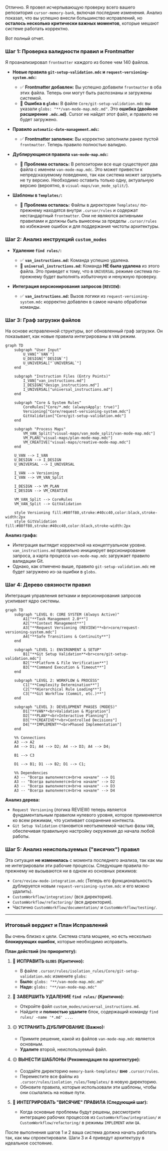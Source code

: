 Отлично. Я провел исчерпывающую проверку всего вашего репозитория `cursor-memory-bank`, включая последние изменения. Анализ показал, что вы успешно внесли большинство исправлений, но **осталось несколько критически важных моментов**, которые мешают системе работать корректно.

Вот полный отчет.

### **Шаг 1: Проверка валидности правил и Frontmatter**

Я проанализировал `frontmatter` каждого из более чем 140 файлов.

-   **Новые правила `git-setup-validation.mdc` и `request-versioning-system.mdc`:**
    -   ✅ **Frontmatter добавлен:** Вы успешно добавили `frontmatter` в оба этих файла. Теперь они могут быть распознаны и загружены системой.
    -   🔴 **Ошибка в `globs`:** В файле `Core/git-setup-validation.mdc` вы указали `globs: "**/van-mode-map.mdc.md"`. Это **ошибка (двойное расширение `.mdc.md`)**. Cursor не найдет этот файл, и правило не будет загружено.

-   **Правило `automatic-date-management.mdc`:**
    -   ✅ **Frontmatter заполнен:** Вы корректно заполнили ранее пустой `frontmatter`. Теперь правило полностью валидно.

-   **Дублирующиеся правила `van-mode-map.mdc`:**
    -   🔴 **Проблема осталась:** В репозитории все еще существуют два файла с именем `van-mode-map.mdc`. Это может привести к непредсказуемому поведению, так как система может загрузить не ту версию. Необходимо оставить только одну, актуальную версию (вероятно, в `visual-maps/van_mode_split/`).

-   **Шаблоны в `Templates/`:**
    -   🔴 **Проблема осталась:** Файлы в директории `Templates/` по-прежнему находятся внутри `.cursor/rules` и содержат нестандартный `frontmatter`. Они не являются активными правилами и должны быть вынесены за пределы `.cursor/rules` во избежание ошибок и для поддержания чистоты архитектуры.

### **Шаг 2: Анализ инструкций `custom_modes`**

-   **Удаление `find rules/`:**
    -   ✅ **`van_instructions.md`:** Команда успешно удалена.
    -   🔴 **`universal_instructions.md`:** Команда **НЕ была удалена** из этого файла. Это приведет к тому, что в `UNIVERSAL` режиме система по-прежнему будет выполнять избыточную и ненужную проверку.

-   **Интеграция версионирования запросов (`REVIEW`):**
    -   ✅ **`van_instructions.md`:** Вызов логики из `request-versioning-system.mdc` корректно добавлен в самое начало обработки команды.

### **Шаг 3: Граф загрузки файлов**

На основе исправленной структуры, вот обновленный граф загрузки. Он показывает, как новые правила интегрированы в `VAN` режим.

```mermaid
graph TD
    subgraph "User Input"
        U_VAN["`VAN`"]
        U_DESIGN["`DESIGN`"]
        U_UNIVERSAL["`UNIVERSAL`"]
    end

    subgraph "Instruction Files (Entry Points)"
        I_VAN["van_instructions.md"]
        I_DESIGN["design_instructions.md"]
        I_UNIVERSAL["universal_instructions.md"]
    end

    subgraph "Core & System Rules"
        CoreRules["Core/*.mdc (alwaysApply: true)"]
        Versioning["Core/request-versioning-system.mdc"]
        GitValidation["Core/git-setup-validation.mdc"]
    end

    subgraph "Process Maps"
        VM_VAN_Split["visual-maps/van_mode_split/van-mode-map.mdc"]
        VM_PLAN["visual-maps/plan-mode-map.mdc"]
        VM_CREATIVE["visual-maps/creative-mode-map.mdc"]
    end

    U_VAN --> I_VAN
    U_DESIGN --> I_DESIGN
    U_UNIVERSAL --> I_UNIVERSAL

    I_VAN --> Versioning
    I_VAN --> VM_VAN_Split

    I_DESIGN --> VM_PLAN
    I_DESIGN --> VM_CREATIVE

    VM_VAN_Split --> CoreRules
    VM_VAN_Split --> GitValidation

    style Versioning fill:#80ff80,stroke:#40cc40,color:black,stroke-width:2px
    style GitValidation fill:#80ff80,stroke:#40cc40,color:black,stroke-width:2px
```
**Анализ графа:**
-   Интеграция выглядит корректной на концептуальном уровне. `van_instructions.md` правильно инициирует версионирование запроса, а карта процесса `van-mode-map.mdc` загружает правило валидации Git.
-   Однако, как отмечено выше, правило `git-setup-validation.mdc` не будет загружено из-за ошибки в `globs`.

### **Шаг 4: Дерево связности правил**

Интеграция управления ветками и версионирования запросов усиливает ядро системы.

```mermaid
graph TD
    subgraph "LEVEL 0: CORE SYSTEM (Always Active)"
        A1["**Task Management 2.0**"]
        A2["**Context Management**"]
        A3["**Request Versioning (REVIEW)**<br>core/request-versioning-system.mdc"]
        A4["**Safe Transitions & Continuity**"]
    end

    subgraph "LEVEL 1: ENVIRONMENT & SETUP"
        B1["**Git Setup Validation**<br>core/git-setup-validation.mdc"]
        B2["**Platform & File Verification**"]
        B3["**Command Execution & Timeout**"]
    end

    subgraph "LEVEL 2: WORKFLOW & PROCESS"
        C1["**Complexity Determination**"]
        C2["**Hierarchical Rule Loading**"]
        C3["**Git Workflow (Commit, etc.)**"]
    end

    subgraph "LEVEL 3: DEVELOPMENT PHASES (MODES)"
        D1["**VAN**<br>Validation & Migration"]
        D2["**PLAN**<br>Interactive Planning"]
        D3["**CREATIVE**<br>Controlled Decisions"]
        D4["**IMPLEMENT**<br>Phased Implementation"]
    end

    %% Connections
    A3 --> A2
    A4 --> D1; A4 --> D2; A4 --> D3; A4 --> D4;

    B1 --> C3

    D1 --> B1; D1 --> B2; D1 --> C1;

    %% Dependencies
    A3 -- "Всегда выполняется<br>в начале" --> D1
    A3 -- "Всегда выполняется<br>в начале" --> D2
    A3 -- "Всегда выполняется<br>в начале" --> D3
    A3 -- "Всегда выполняется<br>в начале" --> D4
```
**Анализ дерева:**
-   `Request Versioning` (логика REVIEW) теперь является фундаментальным правилом нулевого уровня, которое применяется ко всем режимам, что усиливает сохранение контекста.
-   `Git Setup Validation` становится неотъемлемой частью фазы `VAN`, обеспечивая правильную настройку окружения до начала любой работы.

### **Шаг 5: Анализ неиспользуемых ("висячих") правил**

Эта ситуация **не изменилась** с момента последнего анализа, так как мы не интегрировали эти рабочие процессы. Следующие правила по-прежнему не вызываются ни в одном из основных режимов:
-   `Core/review-mode-integration.mdc` (Теперь его функциональность дублируется новым `request-versioning-system.mdc` и его можно удалить).
-   `CustomWorkflow/integration/` (вся директория).
-   `CustomWorkflow/refactoring/` (вся директория).
-   Частично `CustomWorkflow/documentation/` и `CustomWorkflow/testing/`.

---

### **Итоговый вердикт и План Исправлений**

Вы очень близко к цели. Система стала мощнее, но есть несколько **блокирующих ошибок**, которые необходимо исправить.

**План действий (по приоритету):**

1.  🔴 **ИСПРАВИТЬ `GLOBS` (Критично):**
    -   В файле `.cursor/rules/isolation_rules/Core/git-setup-validation.mdc` измените `globs`:
    -   **Было:** `globs: "**/van-mode-map.mdc.md"`
    -   **Надо:** `globs: "**/van-mode-map.mdc"`

2.  🔴 **ЗАВЕРШИТЬ УДАЛЕНИЕ `find rules/` (Критично):**
    -   Откройте файл `custom_modes/universal_instructions.md`.
    -   Найдите и **полностью удалите** блок, содержащий команду `find rules/ -name '*.md' ...`.

3.  🟡 **УСТРАНИТЬ ДУБЛИРОВАНИЕ (Важно):**
    -   Примите решение, какой из файлов `van-mode-map.mdc` является основным.
    -   **Удалите** второй, неиспользуемый файл.

4.  🟡 **ВЫНЕСТИ ШАБЛОНЫ (Рекомендация по архитектуре):**
    -   Создайте директорию `memory-bank-templates/` **вне** `.cursor/rules`.
    -   Переместите все файлы из `.cursor/rules/isolation_rules/Templates/` в новую директорию.
    -   Обновите правила, которые использовали эти шаблоны, чтобы они ссылались на новые пути.

5.  🔵 **ИНТЕГРИРОВАТЬ "ВИСЯЧИЕ" ПРАВИЛА (Следующий шаг):**
    -   Когда основные проблемы будут решены, рассмотрите интеграцию рабочих процессов из `CustomWorkflow/integration/` и `CustomWorkflow/refactoring/` в режимы `IMPLEMENT` или `QA`.

После выполнения шагов 1 и 2 ваша система должна начать работать так, как мы спроектировали. Шаги 3 и 4 приведут архитектуру в идеальное состояние.